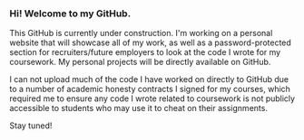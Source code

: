 ### Hi! Welcome to my GitHub. 

This GitHub is currently under construction. I'm working on a personal website that will showcase all of my work, as well as a password-protected section for recruiters/future employers to look at the code I wrote for my coursework. My personal projects will be directly available on GitHub. 

I can not upload much of the code I have worked on directly to GitHub due to a number of academic honesty contracts I signed for my courses, which required me to ensure any code I wrote related to coursework is not publicly accessible to students who may use it to cheat on their assignments.  

Stay tuned! 
